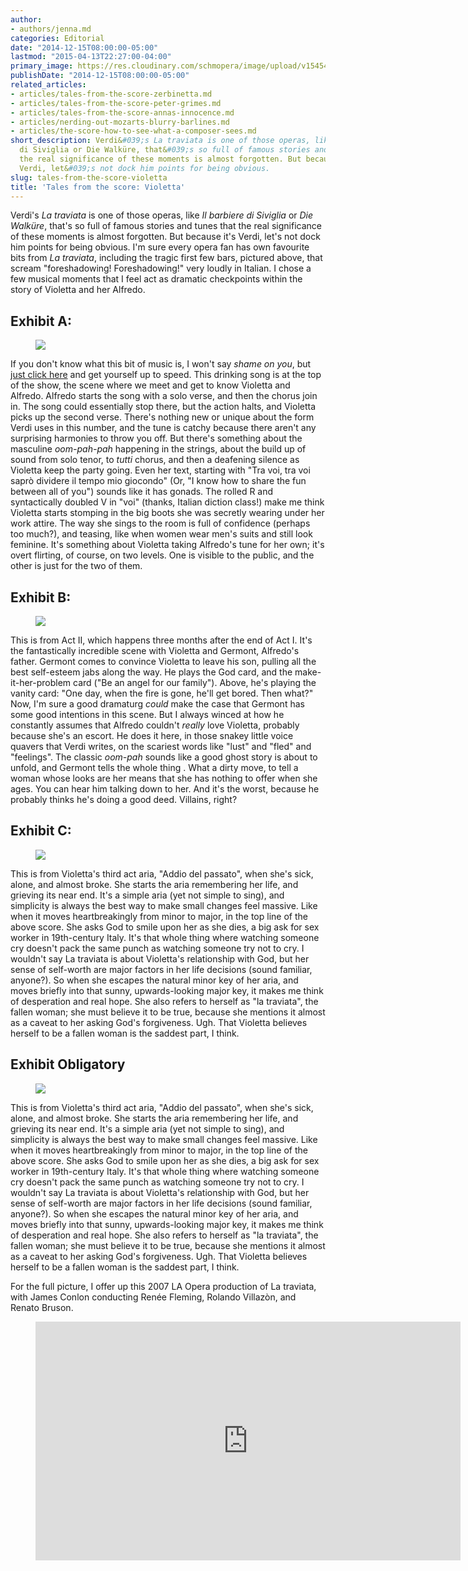 ```yaml
---
author:
- authors/jenna.md
categories: Editorial
date: "2014-12-15T08:00:00-05:00"
lastmod: "2015-04-13T22:27:00-04:00"
primary_image: https://res.cloudinary.com/schmopera/image/upload/v1545409169/media/webhook-uploads/1428978347085/TraviataPrelude.jpg.jpg
publishDate: "2014-12-15T08:00:00-05:00"
related_articles:
- articles/tales-from-the-score-zerbinetta.md
- articles/tales-from-the-score-peter-grimes.md
- articles/tales-from-the-score-annas-innocence.md
- articles/nerding-out-mozarts-blurry-barlines.md
- articles/the-score-how-to-see-what-a-composer-sees.md
short_description: Verdi&#039;s La traviata is one of those operas, like Il barbiere
  di Siviglia or Die Walküre, that&#039;s so full of famous stories and tunes that
  the real significance of these moments is almost forgotten. But because it&#039;s
  Verdi, let&#039;s not dock him points for being obvious.
slug: tales-from-the-score-violetta
title: 'Tales from the score: Violetta'
---
```


Verdi's _La traviata_ is one of those operas, like _Il barbiere di Siviglia_ or _Die Walküre_, that's so full of famous stories and tunes that the real significance of these moments is almost forgotten. But because it's Verdi, let's not dock him points for being obvious. I'm sure every opera fan has own favourite bits from _La traviata_, including the tragic first few bars, pictured above, that scream "foreshadowing! Foreshadowing!" very loudly in Italian. I chose a few musical moments that I feel act as dramatic checkpoints within the story of Violetta and her Alfredo.

## Exhibit A:

<figure data-type="image">

![](https://res.cloudinary.com/schmopera/image/upload/v1545409169/media/webhook-uploads/1428977902681/Traviata2.jpg.jpg)
</figure>

If you don't know what this bit of music is, I won't say _shame on you_, but[ just click here](https://www.youtube.com/watch?v=z1ohegoq_IA) and get yourself up to speed. This drinking song is at the top of the show, the scene where we meet and get to know Violetta and Alfredo. Alfredo starts the song with a solo verse, and then the chorus join in. The song could essentially stop there, but the action halts, and Violetta picks up the second verse. There's nothing new or unique about the form Verdi uses in this number, and the tune is catchy because there aren't any surprising harmonies to throw you off. But there's something about the masculine _oom-pah-pah_ happening in the strings, about the build up of sound from solo tenor, to _tutti_ chorus, and then a deafening silence as Violetta keep the party going. Even her text, starting with "Tra voi, tra voi saprò dividere il tempo mio giocondo" (Or, "I know how to share the fun between all of you") sounds like it has gonads. The rolled R and syntactically doubled V in "voi" (thanks, Italian diction class!) make me think Violetta starts stomping in the big boots she was secretly wearing under her work attire. The way she sings to the room is full of confidence (perhaps too much?), and teasing, like when women wear men's suits and still look feminine. It's something about Violetta taking Alfredo's tune for her own; it's overt flirting, of course, on two levels. One is visible to the public, and the other is just for the two of them.

## Exhibit B:

<figure data-type="image">

![](https://res.cloudinary.com/schmopera/image/upload/v1545409169/media/webhook-uploads/1428977968429/TraviataGermont.jpg.jpg)
</figure>

This is from Act II, which happens three months after the end of Act I. It's the fantastically incredible scene with Violetta and Germont, Alfredo's father. Germont comes to convince Violetta to leave his son, pulling all the best self-esteem jabs along the way. He plays the God card, and the make-it-her-problem card ("Be an angel for our family"). Above, he's playing the vanity card: "One day, when the fire is gone, he'll get bored. Then what?" Now, I'm sure a good dramaturg _could_ make the case that Germont has some good intentions in this scene. But I always winced at how he constantly assumes that Alfredo couldn't _really_ love Violetta, probably because she's an escort. He does it here, in those snakey little voice quavers that Verdi writes, on the scariest words like "lust" and "fled" and "feelings". The classic _oom-pah_ sounds like a good ghost story is about to unfold, and Germont tells the whole thing . What a dirty move, to tell a woman whose looks are her means that she has nothing to offer when she ages. You can hear him talking down to her. And it's the worst, because he probably thinks he's doing a good deed. Villains, right?

## Exhibit C:

<figure data-type="image">

![](https://res.cloudinary.com/schmopera/image/upload/v1545409169/media/webhook-uploads/1428978017744/TraviataEnd3.jpg.jpg)
</figure>

This is from Violetta's third act aria, "Addio del passato", when she's sick, alone, and almost broke. She starts the aria remembering her life, and grieving its near end. It's a simple aria (yet not simple to sing), and simplicity is always the best way to make small changes feel massive. Like when it moves heartbreakingly from minor to major, in the top line of the above score. She asks God to smile upon her as she dies, a big ask for sex worker in 19th-century Italy. It's that whole thing where watching someone cry doesn't pack the same punch as watching someone try not to cry. I wouldn't say La traviata is about Violetta's relationship with God, but her sense of self-worth are major factors in her life decisions (sound familiar, anyone?). So when she escapes the natural minor key of her aria, and moves briefly into that sunny, upwards-looking major key, it makes me think of desperation and real hope. She also refers to herself as "la traviata", the fallen woman; she must believe it to be true, because she mentions it almost as a caveat to her asking God's forgiveness. Ugh. That Violetta believes herself to be a fallen woman is the saddest part, I think.

## Exhibit Obligatory

<figure data-type="image">

![](https://res.cloudinary.com/schmopera/image/upload/v1545409169/media/webhook-uploads/1428978149641/TraviataEnd.jpg.jpg)
</figure>

This is from Violetta's third act aria, "Addio del passato", when she's sick, alone, and almost broke. She starts the aria remembering her life, and grieving its near end. It's a simple aria (yet not simple to sing), and simplicity is always the best way to make small changes feel massive. Like when it moves heartbreakingly from minor to major, in the top line of the above score. She asks God to smile upon her as she dies, a big ask for sex worker in 19th-century Italy. It's that whole thing where watching someone cry doesn't pack the same punch as watching someone try not to cry. I wouldn't say La traviata is about Violetta's relationship with God, but her sense of self-worth are major factors in her life decisions (sound familiar, anyone?). So when she escapes the natural minor key of her aria, and moves briefly into that sunny, upwards-looking major key, it makes me think of desperation and real hope. She also refers to herself as "la traviata", the fallen woman; she must believe it to be true, because she mentions it almost as a caveat to her asking God's forgiveness. Ugh. That Violetta believes herself to be a fallen woman is the saddest part, I think.

For the full picture, I offer up this 2007 LA Opera production of La traviata, with James Conlon conducting Renée Fleming, Rolando Villazòn, and Renato Bruson.

<figure data-type="video">
<iframe width="680" height="382" src="https://www.youtube.com/embed/1-jHIfm3_oI" frameborder="0" allowfullscreen></iframe>
</figure>

